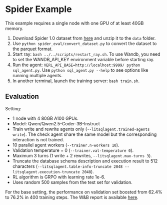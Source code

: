 # Spider Example

This example requires a single node with one GPU of at least 40GB memory.

1. Download Spider 1.0 dataset from [here](https://yale-lily.github.io/spider) and unzip it to the `data` folder.
2. Use `python spider_eval/convert_dataset.py` to convert the dataset to the parquet format.
3. Start ray: `bash ../../scripts/restart_ray.sh`. To use Wandb, you need to set the WANDB_API_KEY environment variable before starting ray.
4. Run the agent: `VERL_API_BASE=http://localhost:9999/ python sql_agent.py`. Use `python sql_agent.py --help` to see options like running multiple agents.
5. In another terminal, launch the training server: `bash train.sh`.

## Evaluation

Setting:

* 1 node with 4 80GB A100 GPUs.
* Model: Qwen/Qwen2.5-Coder-3B-Instruct
* Train write and rewrite agents only (`--litsqlagent.trained-agents write`). The check agent share the same model but the corresponding interaction is not trained.
* 10 parallel agent workers (`--trainer.n-workers 10`).
* Validation temperature = 0 (`--trainer.val-temperature 0`).
* Maximum 3 turns (1 write + 2 rewrites, `--litsqlagent.max-turns 3`).
* Truncate the database schema description and execution result to 512 characters (`--litsqlagent.table-info-truncate 2048 --litsqlagent.execution-truncate 2048`).
* RL algorithm is GRPO with learning rate 1e-6.
* Uses random 500 samples from the test set for validation.

For the base setting, the performance on validation set boosted from 62.4% to 76.2% in 400 training steps.
The W&B report is available [here](https://api.wandb.ai/links/ultmaster/agnice3m).
